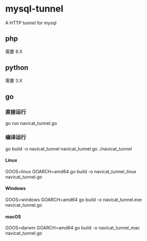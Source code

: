 # mysql-tunnel
A HTTP tunnel for mysql

## php
需要 8.X

## python
需要 3.X

## go

### 直接运行
go run navicat_tunnel.go

### 编译运行
go build -o navicat_tunnel navicat_tunnel.go
./navicat_tunnel

#### Linux
GOOS=linux GOARCH=amd64 go build -o navicat_tunnel_linux navicat_tunnel.go

#### Windows
GOOS=windows GOARCH=amd64 go build -o navicat_tunnel.exe navicat_tunnel.go

#### macOS
GOOS=darwin GOARCH=amd64 go build -o navicat_tunnel_mac navicat_tunnel.go